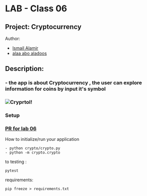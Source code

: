 # LAB - Class 06
## Project: Cryptocurrency
Author:
- [Ismail Alamir](https://github.com/IsmailAlamir)
- [alaa abo aladoos](https://github.com/alaa-adoos)
## Description:

###  - the app is about Cryptocurrency , the user can explore information for coins by input it's symbol 
### ![Cryprtol!]([/assets/images/san-juan-mountains.jpg "San Juan Mountains](https://www.nasdaq.com/sites/acquia.prod/files/styles/720x400/public/2021/05/07/cryptocurrency-Nuthawut-adobe.jpg?h=6acbff97&itok=kyPXtQ0N)")    
### Setup
### [PR for lab 06](https://github.com/alaa-adoos/Cryptocurrency/pull/1)
How to initialize/run your application
```
- python crypto/crypto.py
- python -m crypto.crypto
```
to testing :
```
pytest
```
requirements:
```
pip freeze > requirements.txt
```
